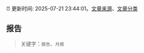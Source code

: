 :alarm_clock: 更新时间: 2025-07-21 23:44:01。[文章来源](/README.md)、[文章分类](/TAGS.md)

## 报告


> 关键字：`报告`、`月报`



